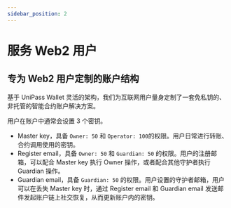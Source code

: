 ```yaml
---
sidebar_position: 2
---
```


# 服务 Web2 用户

## 专为 Web2 用户定制的账户结构

基于 UniPass Wallet 灵活的架构，我们为互联网用户量身定制了一套免私钥的、非托管的智能合约账户解决方案。

用户在账户中通常会设置 3 个密钥。

- Master key，具备 `Owner: 50` 和 `Operator: 100`的权限。用户日常进行转账、合约调用使用的密钥。
- Register email，具备 `Owner: 50` 和 `Guardian: 50` 的权限。用户的注册邮箱，可以配合 Master key 执行 Owner 操作，或者配合其他守护者执行 Guardian 操作。
- Guardian email，具备 `Guardian: 50` 的权限。用户设置的守护者邮箱，用户可以在丢失 Master key 时，通过 Register email 和 Guardian email 发送邮件发起账户链上社交恢复，从而更新账户内的密钥。